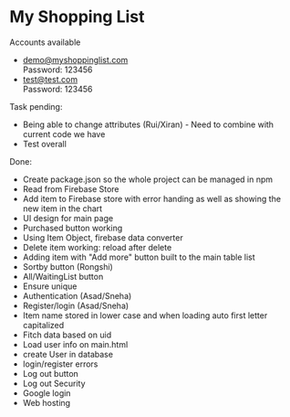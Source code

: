 # My Shopping List

Accounts available
- demo@myshoppinglist.com  
Password: 123456
- test@test.com   
Password: 123456

Task pending:

- Being able to change attributes (Rui/Xiran)   - Need to combine with current code we have
- Test overall

Done:

- Create package.json so the whole project can be managed in npm
- Read from Firebase Store
- Add item to Firebase store with error handing as well as showing the new item in the chart
- UI design for main page
- Purchased button working
- Using Item Object, firebase data converter
- Delete item working: reload after delete
- Adding item with "Add more" button built to the main table list
- Sortby button (Rongshi)
- All/WaitingList button
- Ensure unique
- Authentication (Asad/Sneha)
- Register/login (Asad/Sneha)
- Item name stored in lower case and when loading auto first letter capitalized
- Fitch data based on uid
- Load user info on main.html
- create User in database
- login/register errors
- Log out button
- Log out Security
- Google login
- Web hosting